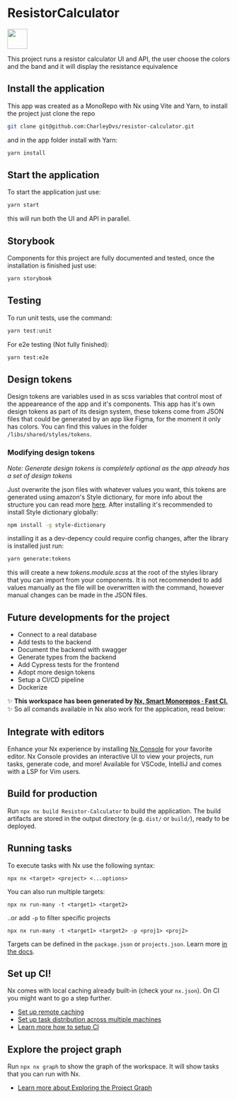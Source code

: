 # ResistorCalculator

<a alt="Nx logo" href="https://nx.dev" target="_blank" rel="noreferrer"><img src="https://raw.githubusercontent.com/nrwl/nx/master/images/nx-logo.png" width="45"></a>

This project runs a resistor calculator UI and API, the user choose the colors and the band and it will display the resistance equivalence

## Install the application

This app was created as a MonoRepo with Nx using Vite and Yarn, to install the project just clone the repo

```sh
git clone git@github.com:CharleyDvs/resistor-calculator.git
```

and in the app folder install with Yarn:

```sh
yarn install
```

## Start the application

To start the application just use:

```sh
yarn start
```

this will run both the UI and API in parallel.

## Storybook

Components for this project are fully documented and tested, once the installation is finished just use:

```sh
yarn storybook
```

## Testing

To run unit tests, use the command:

```sh
yarn test:unit
```

For e2e testing (Not fully finished):

```sh
yarn test:e2e
```

## Design tokens

Design tokens are variables used in as scss variables that control most of the appeareance of the app and it's components. 
This app has it's own design tokens as part of its design system, these tokens come from JSON files that could be generated by an app like Figma, for the moment it only has colors. You can find this values in the folder `/libs/shared/styles/tokens`.

### Modifying design tokens

*Note: Generate design tokens is completely optional as the app already has a set of design tokens*

Just overwrite the json files with whatever values you want, this tokens are generated using amazon's Style dictionary, for more info about the structure you can read more [here](https://amzn.github.io/style-dictionary/#/). After installing it's recommended to install Style dictionary globally:

```sh
npm install -g style-dictionary
```

installing it as a dev-depency could require config changes, after the library is installed just run:

```sh
yarn generate:tokens
```

this will create a new _tokens.module.scss_ at the root of the styles library that you can import from your components. It is not recommended to add values manually as the file will be overwritten with the command, however manual changes can be made in the JSON files.

## Future developments for the project

- Connect to a real database
- Add tests to the backend
- Document the backend with swagger
- Generate types from the backend
- Add Cypress tests for the frontend
- Adopt more design tokens
- Setup a CI/CD pipeline
- Dockerize 

✨ **This workspace has been generated by [Nx, Smart Monorepos · Fast CI.](https://nx.dev)** ✨ So all comands available in Nx also work for the application, read below:

## Integrate with editors

Enhance your Nx experience by installing [Nx Console](https://nx.dev/nx-console) for your favorite editor. Nx Console
provides an interactive UI to view your projects, run tasks, generate code, and more! Available for VSCode, IntelliJ and
comes with a LSP for Vim users.

## Build for production

Run `npx nx build Resistor-Calculator` to build the application. The build artifacts are stored in the output directory (e.g. `dist/` or `build/`), ready to be deployed.

## Running tasks

To execute tasks with Nx use the following syntax:

```
npx nx <target> <project> <...options>
```

You can also run multiple targets:

```
npx nx run-many -t <target1> <target2>
```

..or add `-p` to filter specific projects

```
npx nx run-many -t <target1> <target2> -p <proj1> <proj2>
```

Targets can be defined in the `package.json` or `projects.json`. Learn more [in the docs](https://nx.dev/features/run-tasks).

## Set up CI!

Nx comes with local caching already built-in (check your `nx.json`). On CI you might want to go a step further.

- [Set up remote caching](https://nx.dev/features/share-your-cache)
- [Set up task distribution across multiple machines](https://nx.dev/nx-cloud/features/distribute-task-execution)
- [Learn more how to setup CI](https://nx.dev/recipes/ci)

## Explore the project graph

Run `npx nx graph` to show the graph of the workspace.
It will show tasks that you can run with Nx.

- [Learn more about Exploring the Project Graph](https://nx.dev/core-features/explore-graph)
